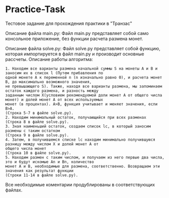 # Practice-Task
Тестовое задание для прохождения практики в "Транзас"

Описание файла main.py:
Файл main.py представляет собой само консольное приложение, без функции расчета размена монет.

Описание файла solve.py:
Файл solve.py представляет собой функцию, которая импортируется в файл main.py и производит основные рассчеты.
  Описание работы алгоритма:
  
    1. Находим все варианты размена начальной суммы S на монеты A и B и заносим их в список l (Путем прибавления по 
    одной монете A к переменной n (n изначально равно 0), и расчета монет B, до максимально возможного значения, 
    не превышающего S). Также, находя все варианты размена, мы запоминаем остаток каждого размена, и разность между 
    заданным числом X(условием рекомендуемой доли монет A от общего числа монет) и долей монет A от всех используемых 
    монет (в процентах). A>B, функция учитывает и меняет значения, если B>A.
    (Строка 5-7 в файле solve.py).
    2. Находим минимальный остаток, получающийся при всех разменах 
    (Строка 8 в файле solve.py).
    3. Зная наименьший остаток, создаем список lc, в который заносим размены с таким остатком 
    (Строка 9 в файле solve.py).
    4. Затем, в получившемся списке lc находим минимально получившуюся разницу между числом X и долей монет A от 
    общего числа монет 
    (Строка 10 в файле solve.py).
    5. Находим размен с таким числом, и получаем из него первые два числа, это и будут искомые An и Bn, количество 
    монет A и B, необходимые для размена, соответственно. Возвращаем эти значения как результат функции 
    (Строки 11-14 в файле solve.py).
    
    
Все необходимые коментарии продублированы в соответствующих файлах.
